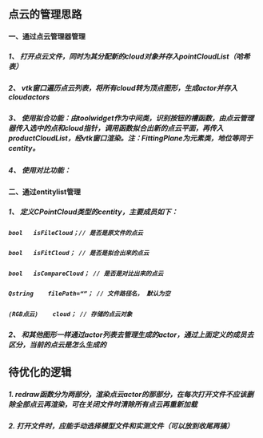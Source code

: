 ## 点云的管理思路

#### 一、通过点云管理器管理

##### 1、 打开点云文件，同时为其分配新的cloud对象并存入*pointCloudList*（哈希表）

##### 2、 vtk窗口遍历点云列表，将所有cloud转为顶点图形，生成actor并存入cloudactors

##### 3、 使用拟合功能：由toolwidget作为中间类，识别按钮的槽函数，由点云管理器传入选中的点和cloud指针，调用函数拟合出新的点云平面，再传入productCloudList，经vtk窗口渲染。*注：FittingPlane为元素类，地位等同于centity。*

##### 4、 使用对比功能：



#### 二、通过entitylist管理

##### 1、 定义CPointCloud类型的centity，主要成员如下：

##### 		`bool	isFileCloud；// 是否是原文件的点云`

##### 		`bool	isFitCloud； // 是否是拟合出来的点云`

##### 		`bool	isCompareCloud； // 是否是对比出来的点云`

##### 		`Qstring	filePath=“”； // 文件路径名， 默认为空`

##### 		`(RGB点云)	cloud； // 存储的点云对象`

##### 2、 和其他图形一样通过actor列表去管理生成的actor，通过上面定义的成员去区分，当前的点云是怎么生成的





## 待优化的逻辑

##### 1.	redraw函数分为两部分，渲染点云actor的那部分，在每次打开文件不应该删除全部点云再渲染，可在关闭文件时清除所有点云再重新加载

##### 2.   打开文件时，应能手动选择模型文件和实测文件（可以放到收尾再搞）








